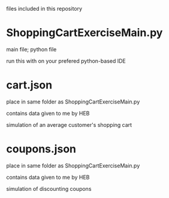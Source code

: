 files included in this repository

# ShoppingCartExerciseMain.py
main file; python file

run this with on your prefered python-based IDE

# cart.json
place in same folder as ShoppingCartExerciseMain.py

contains data given to me by HEB

simulation of an average customer's shopping cart

# coupons.json
place in same folder as ShoppingCartExerciseMain.py

contains data given to me by HEB

simulation of discounting coupons
